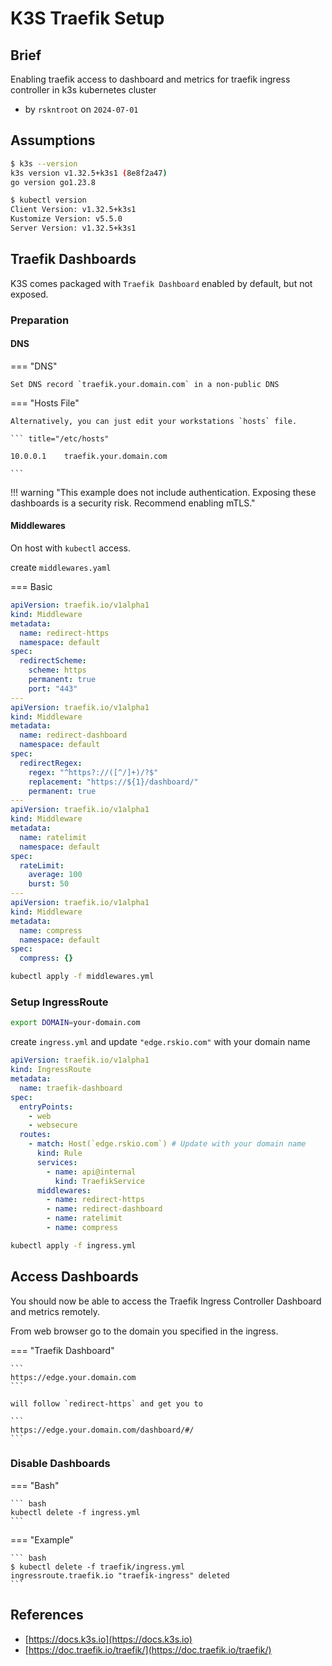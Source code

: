 # K3S Traefik Setup

## Brief

Enabling traefik access to dashboard and metrics for traefik ingress controller in k3s kubernetes cluster

- by `rskntroot` on `2024-07-01`

## Assumptions

``` bash
$ k3s --version
k3s version v1.32.5+k3s1 (8e8f2a47)
go version go1.23.8
```

``` bash
$ kubectl version
Client Version: v1.32.5+k3s1
Kustomize Version: v5.5.0
Server Version: v1.32.5+k3s1
```

## Traefik Dashboards

K3S comes packaged with `Traefik Dashboard` enabled by default, but not exposed.

### Preparation

#### DNS

=== "DNS"

    Set DNS record `traefik.your.domain.com` in a non-public DNS

=== "Hosts File"

    Alternatively, you can just edit your workstations `hosts` file.

    ``` title="/etc/hosts"

    10.0.0.1    traefik.your.domain.com

    ```

!!! warning "This example does not include authentication. Exposing these dashboards is a security risk. Recommend enabling mTLS."

#### Middlewares

On host with `kubectl` access.

create `middlewares.yaml`

=== Basic

``` yaml
apiVersion: traefik.io/v1alpha1
kind: Middleware
metadata:
  name: redirect-https
  namespace: default
spec:
  redirectScheme:
    scheme: https
    permanent: true
    port: "443"
---
apiVersion: traefik.io/v1alpha1
kind: Middleware
metadata:
  name: redirect-dashboard
  namespace: default
spec:
  redirectRegex:
    regex: "^https?://([^/]+)/?$"
    replacement: "https://${1}/dashboard/"
    permanent: true
---
apiVersion: traefik.io/v1alpha1
kind: Middleware
metadata:
  name: ratelimit
  namespace: default
spec:
  rateLimit:
    average: 100
    burst: 50
---
apiVersion: traefik.io/v1alpha1
kind: Middleware
metadata:
  name: compress
  namespace: default
spec:
  compress: {}
```

``` bash
kubectl apply -f middlewares.yml
```

### Setup IngressRoute

``` bash
export DOMAIN=your-domain.com
```

create `ingress.yml` and update `"edge.rskio.com"` with your domain name

``` yaml
apiVersion: traefik.io/v1alpha1
kind: IngressRoute
metadata:
  name: traefik-dashboard
spec:
  entryPoints:
    - web
    - websecure
  routes:
    - match: Host(`edge.rskio.com`) # Update with your domain name
      kind: Rule
      services:
        - name: api@internal
          kind: TraefikService
      middlewares:
        - name: redirect-https
        - name: redirect-dashboard
        - name: ratelimit
        - name: compress
```

``` bash
kubectl apply -f ingress.yml
```

## Access Dashboards

You should now be able to access the Traefik Ingress Controller Dashboard and metrics remotely.

From web browser go to the domain you specified in the ingress.

=== "Traefik Dashboard"

    ```
    https://edge.your.domain.com
    ```

    will follow `redirect-https` and get you to

    ```
    https://edge.your.domain.com/dashboard/#/
    ```

### Disable Dashboards

=== "Bash"

    ``` bash
    kubectl delete -f ingress.yml
    ```

=== "Example"

    ``` bash
    $ kubectl delete -f traefik/ingress.yml
    ingressroute.traefik.io "traefik-ingress" deleted
    ```


## References

- [https://docs.k3s.io](https://docs.k3s.io)
- [https://doc.traefik.io/traefik/](https://doc.traefik.io/traefik/)
